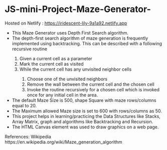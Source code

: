 # JS-mini-Project-Maze-Generator-
Hosted on Netlify :  https://iridescent-lily-9a1a92.netlify.app
<ul>
   <li> This Maze Generator uses Depth First Search algorithm.</li>
   <li>The depth-first search algorithm of maze generation is frequently implemented using backtracking. This can be described with a following recursive routine</li>
      <ol>
        <li>Given a current cell as a parameter</li>
        <li>Mark the current cell as visited</li>
        <li>While the current cell has any unvisited neighbor cells</li>
      <ol>
            <li>Choose one of the unvisited neighbors</li>
            <li>Remove the wall between the current cell and the chosen cell</li>
            <li>Invoke the routine recursively for a chosen cell which is invoked once for any initial cell in the area.</li>
      </ol>
    </ol>
  <li>The default  Maze Size is 500, shape Square with maze rows/columns equal to 20.</li>
  <li>The Maximum allowed Maze size is set to 600  with rows/columns as 50.</li>
  <li>This project helps in learning/practicing the Data Structures like Stacks, Array Matrix, graph and algorithms like Backtracking and Recursion.</li>
  <li>The HTML Canvas element was used to draw graphics on a web page.</li>

</ul>
  <p>References: Wikipedia  https://en.wikipedia.org/wiki/Maze_generation_algorithm</p>
